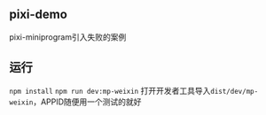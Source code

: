 <!--
 * @Descripttion: 
 * @version: 
 * @Author: 某人
 * @Date: 2024-10-04 20:53:13
-->
## pixi-demo
pixi-miniprogram引入失败的案例
## 运行
`npm install`
`npm run dev:mp-weixin`
打开开发者工具导入`dist/dev/mp-weixin`，APPID随便用一个测试的就好
